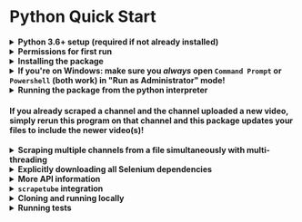 # Python Quick Start

<details>
  <summary><b>Python 3.6+ setup (required if not already installed)</b></summary>

This package uses [f-strings](https://cito.github.io/blog/f-strings/) (more [here](https://realpython.com/python-f-strings/)), and so requires Python 3.6+.

If you have an older version of Python, you can download Python 3.9.1 (follow links below) and follow the instructions to set up Python for your machine. If you want to install a different version, visit the [Python Downloads page](https://www.python.org/downloads/) and select the version you want.
- [macOS 64-bit installer](https://www.python.org/ftp/python/3.9.1/python-3.9.1-macosx10.9.pkg)
- [Windows x86-64 executable installer](https://www.python.org/ftp/python/3.9.1/python-3.9.1-amd64.exe)
- [Windows x86 executable installer](https://www.python.org/ftp/python/3.9.1/python-3.9.1.exe)
- [Gzipped source tarball](https://www.python.org/ftp/python/3.9.1/Python-3.9.1.tgz) (most useful for Linux)
</details>

<details>
  <summary><b>Permissions for first run</b></summary>

  This is required to make sure you can download and install the required Selenium binary dependencies.
  <details>
  <summary><b>On Windows: make sure you open <code>Command Prompt</code> or <code>Powershell</code> (both work) in "Run as Administrator" mode</b></summary>

  - shortcut: <kbd>⊞ Win</kbd> + <kbd>X</kbd> + <kbd>A</kbd>
  </details>
  <details>
    <summary><b>On Unix based machines (MacOS, Linux): make sure you have read and write access to <code>/usr/local/bin/</code></b></summary>

  - if you're not sure, open terminal and run `sudo chown $USER /usr/local/bin/`
  </details>
<br>
</details>

<details>
  <summary><b>Installing the package</b></summary>

After you install Python 3.6+ and ensure you have the required permissions as needed, enter the following in your command line:
```shell
# if something isn't working properly, try rerunning this
# the problem may have been fixed with a newer version

pip3 install -U yt-videos-list     # MacOS/Linux
pip  install -U yt-videos-list     # Windows


# if that doesn't work:

python3 -m pip install -U yt-videos-list     # MacOS/Linux
python  -m pip install -U yt-videos-list     # Windows
```
</details>

<details>
  <summary><b>If you're on Windows: make sure you <i>always</i> open <code>Command Prompt</code> or <code>Powershell</code> (both work) in "Run as Administrator" mode!</b></summary>

  - shortcut: <kbd>⊞ Win</kbd> + <kbd>X</kbd> + <kbd>A</kbd>
  - this allows `yt_videos_list` to update selenium webdriver binaries to be compatible with newer browser versions as browsers are updated (e.g. your Firefox browser updates from version 77 to version 82)
    - to see the commands being run, see the `yt_videos_list/docs/dependencies.json` file
</details>

<details>
  <summary><b>Running the package from the python interpreter</b></summary>

```shell
python3     # MacOS/Linux
python      # Windows
```
```python
from yt_videos_list import ListCreator


my_driver = 'firefox' # SUBSTITUTE DRIVER YOU WANT (options below)
lc = ListCreator(driver=my_driver, scroll_pause_time=0.8)


lc.create_list_for(url='https://www.youtube.com/user/schafer5')
lc.create_list_for(url='https://www.youtube.com/channel/UC8butISFwT-Wl7EV0hUK0BQ', log_silently=True)
# Set `log_silently` to `True` to mute program logging to the console.
# The program will log the prgram status and any program information
# to only the log file for the channel being scraped
# (this is useful when scraping multiple channels at once with multi-threading).
# By default, the program logs to both the log file for the channel being scraped AND the console.


# to name the file using the channel ID instead of the channel name, set file_name='id'
# this is useful when scraping multiple channels with the same name:
lc.create_list_for(url='https://www.youtube.com/channel/UCb2EYjrzI6WpNAmPZeihhag', file_name='id')
lc.create_list_for(url='https://www.youtube.com/channel/UCDzYhlGOvGqsYw8IaTKDT8g', file_name='id')

# for more details about this method:
help(lc.create_list_for)


# see the new files that were just created:
import os
os.system('ls -lt | head')                      # MacOS/Linux
os.system('dir /O-D | find "_videos_list"')     # Windows

# for more information on using the module:
help(lc)
```
- `driver` options include:
  - `'firefox'`
  - `'opera'`
  - `'safari'` (MacOS only)
  - `'chrome'`
  - `'brave'`
  - `'edge'` (Windows only!)
- increase `scroll_pause_time` for laggy internet and decrease `scroll_pause_time` for fast internet
</details>

#### If you already scraped a channel and the channel uploaded a new video, simply rerun this program on that channel and this package updates your files to include the newer video(s)!

<details>
  <summary><b>Scraping multiple channels from a file simultaneously with multi-threading</b></summary>

Add the url to every channel you want to extract information from in a `txt` file with every url placed on a new line.
- example: [`channels.txt`](./channels.txt) (NOTE this is a relative link, so this ***might*** not link properly on non-GitHub hosted sites!)

Enter the python interpreter:

```
python3     # MacOS/Linux
python      # Windows
```
```python
from yt_videos_list import ListCreator

lc = ListCreator(driver='firefox', scroll_pause_time=1.2)
lc.create_list_from(path_to_channel_urls_file='channels.txt', number_of_threads=4)

# configuring settings:
lc.create_list_from(
  path_to_channel_urls_file='channels.txt',
  number_of_threads=4,
  min_sleep=1,
  max_sleep=5,
  after_n_channels_pause_for_s=(20, 10),
  log_subthread_status_silently=False,
  log_subthread_info_silently=False
)                                                                     # defaults (keyword argument form)
lc.create_list_from('channels.txt', 4, 1, 5, (20, 10), False, False)  # defaults (positional argument form)
lc.create_list_from('channels.txt', min_sleep=3, max_sleep=10)        # modifying only min_sleep and max_sleep

help(lc.create_list_from) # see API method details
```

</details>

<details>
  <summary><b>Explicitly downloading all Selenium dependencies</b></summary>

Ideal if you use Selenium for other projects 😎
- Make sure you already have the `yt-videos-list` package installed (follow directions above for getting set up), then run the following:
```shell
pip3 install -U yt-videos-list # MacOS/Linux: ensure latest package
python3                        # MacOS/Linux: enter python interpreter
pip install -U yt-videos-list  # Windows:     ensure latest package
python                         # Windows:     enter python interpreter
```
```python
from yt_videos_list.download import selenium_webdriver_dependencies
selenium_webdriver_dependencies.download_all()
```
That's all! 🤓
</details>

<details>
  <summary><b>More API information</b></summary>

---
**NOTE** that you can also access all the information below from the Python interpreter by entering
```python
import yt_videos_list
help(yt_videos_list)
```

---
```python
# default options for the ListCreator instance

ListCreator(
  txt=True,
  csv=True,
  md=True,
  all_video_data_in_memory=False,
  video_data_returned=False,
  reverse_chronological=True,
  headless=False,
  scroll_pause_time=0.8,
  driver='firefox',
  cookie_consent=False,
  verify_page_bottom_n_times=3,
  file_buffering=-1,
  )
```
There are a number of optional arguments you can specify during the instantiation of the ListCreator instance. The preceding arguments are run by default, but in case you want more flexibility, you can specify the:
- `driver` argument:
  - Firefox (default)
  - Opera
  - Safari (MacOS only)
  - Chrome
  - Brave
  - Edge (Windows only)
    - `driver='firefox'`
    - `driver='opera'`
    - `driver='safari'`
    - `driver='chrome'`
    - `driver='brave'`
    - `driver='edge'`
- `cookie_consent` argument:
  - `False` (default) - block all cookie options if prompted by YouTube (at consent.youtube.com)
  - `True` - accept all cookie options if prompted by YouTube (also at consent.youtube.com)
    - `cookie_consent=False` (default) OR `cookie_consent=True`
- `txt`, `csv`, `md` file type argument:
  - `True` (default) - create a file for the specified type
  - `False` - do not create a file for the specified type
    - `txt=True`  (default) OR `txt=False`
    - `csv=True`  (default) OR `csv=False`
    - ` md=True`  (default) OR ` md=False`
- `file_suffix` argument:
  - `True` (default) - add a file suffix to the output file name
    - `ChannelName_reverse_chronological_videos_list.csv`
    - `ChannelName_chronological_videos_list.csv`
  - `False` - do NOT add a file suffix to the output file name
    - this means if a reverse chronological file and a chronological file is made for the same channel, they will have the same name!
    - `ChannelName.csv` (reverse chronological output file)
    - `ChannelName.csv` (chronological output file)
      -> `file_suffix=True`  (default) OR `file_suffix=False`
- `all_video_data_in_memory` argument:
  - `False` (default) - do not scrape the entire page
  - `True`            - scrape the entire page (must ALSO set the `video_data_returned` attribute to `True` to return this data!)
    - `all_video_data_in_memory=False` (default) OR `all_video_data_in_memory=True`
- `video_data_returned` argument:
  - `False` (default) - do not return video data collected from the current scrape job (return dummy data instead: `[[0, '', '', '']]`)
  - `True` - return video data collected from the current scrape job
    - if `all_video_data_in_memory` attribute set to `False`, the returned data MIGHT not be the full data, and video numbering MIGHT be incorrect
    - set `all_video_data_in_memory` attribute to `True` to return ALL video data for channel (video number will then also ALWAYS be correct)
      - `video_data_returned=False` (default) OR `video_data_returned=True`
- `video_id_only` argument:
  - `False` (default) - include      the full URL             to video: `https://www.youtube.com/watch?v=ElevenChars`
  - `True`            - include only the identifier parameter to video:                                 `ElevenChars`
    - `video_id_only=False` (default) OR `video_id_only=True`
- `reverse_chronological` argument:
  - `True` (default) - write the files in order from most recent video to the oldest video
  - `False` - write the files in order from oldest video to the most recent video
    - `reverse_chronological=True` (default) OR `reverse_chronological=False`
- `headless` argument:
  - `False` (default) - run the driver with an open Selenium instance for viewing
  - `True` - run the driver in "invisible" mode
    - `headless=False` (default) OR `headless=True`
- `scroll_pause_time` argument:
  - any float values greater than `0` (default `0.8`)
    - The value you provide will be how long the program waits before trying to scroll the videos list page down for the channel you want to scrape. For fast internet connections, you may want to reduce the value, and for slow connections you may want to increase the value.
  - `scroll_pause_time=0.8` (default)
  - CAUTION: reducing this value too much will result in the program not capturing all the videos, so be careful! Experiment :)
- `verify_page_bottom_n_times` argument:
  - any int values greater than `0` (defaults to `3`)
  - NOTE: this argument is only used when CREATING a new file for a new channel, and is unused when UPDATING an existing file for an already scraped channel.
  - The value you provide will be how many times the program needs to verify it acually reached the bottom of the page before accepting it is the bottom of the page, and starting to write the information to the output file(s).
  - For channels that have uploaded THOUSANDS of videos, increase this value to a large number that you think should be sufficient to verify the program reached the bottom of the page.
  - To determine HOW large of a value you should provide, determine the length of time you'd like to wait before being reasonably sure that you reached the bottom of the page and it's not just YouTube's server trying to fetch the response from an old database entry, and divide the time you decided to wait by the `scroll_pause_time` argument.
    - For example, if you want to wait 45 seconds and you set the `scrioll_pause_time` value to `1.0`:
      -> `your_time / scroll_pause_time`
      -> `45 / 1.0`
      -> `45`
      -> therefore: `verify_page_bottom_n_times=45`
    - For channels with only a couple hundred videos (or less), the default value of verify_`page_bottom_n_times=3` **should** be sufficient.
  - See commit a68f8f62e5c343cbb0641125e271bb96cc4f0750 for more details.
- `file_buffering` argument:
  - any `int` values greater than `0` (default `-1`, which uses the default OS setting)
  - LEAVE THIS ALONE IF YOU'RE UNSURE!
  - Documentation:
    - https://docs.python.org/3/library/functions.html#open
  - Deep dive:
    - https://stackoverflow.com/questions/3167494/how-often-does-python-flush-to-a-file
    - https://stackoverflow.com/questions/10019456/usage-of-sys-stdout-flush-method
      - https://stackoverflow.com/questions/230751/how-can-i-flush-the-output-of-the-print-function
      - https://en.wikipedia.org/wiki/Data_buffer
      - https://stackoverflow.com/questions/1450551/buffered-vs-unbuffered-io
    - https://www.quora.com/What-does-flushing-files-or-Stdin-do-in-Python
    - https://www.quora.com/Whats-the-difference-between-buffered-I-O-and-unbuffered-I-O
    - https://stackoverflow.com/questions/8409050/unix-buffered-vs-unbuffered-i-o
    - https://medium.com/@bramblexu/three-ways-to-close-buffer-for-stdout-stdin-stderr-in-python-8be694bd2737
    - https://www.quora.com/In-C-what-does-buffering-I-O-or-buffered-I-O-mean

</details>

<details>
<summary><b><code>scrapetube</code> integration</b></summary>

[`scrapetube`](https://github.com/dermasmid/scrapetube) is a much more efficient backend developer tool that loads the videos uploaded by a channel. This package ***also*** supports loading information from playlists and searches, which `yt-videos-list` currently does not do. Integration with `scrapetube` will be available in a future `yt-videos-list` release!

To keep things backwards-compatible and maintainable, the `scrapetube` integration will be accessible through an almost identical, **separate** interface as the `ListCreator` interface, and the original `ListCreator` interface will continue to be available and continue to receive updates. 🤓

</details>

<details>
<summary><b>Cloning and running locally</b></summary>

To clone the repository and install the most updated version of the package that may not yet be available on the latest release through [PyPI](pypi.org/project/yt-videos-list/), clone this repository and run:
```
cd yt_videos_list/python # MacOS/Linux
python3 -m pip install . # MacOS/Linux

cd yt_videos_list\python # Windows
python -m pip install .  # Windows
```
To make your own changes to the `yt_videos_list` python package and run the changes locally:
```
# make changes to the codebase in the
# ===> /dev <=== directory
python3 minifier.py           # MacOS/Linux
pip3 install .                # MacOS/Linux

python minifier.py            # Windows
pip install .                 # Windows
```
NOTE: make the changes to the codebase in the `yt_videos_list/python/dev` directory!!
  - the code in the `yt_videos_list/python/yt-videos-list` directory is minified with
    - leading indents stipped to the minimum (1 space for each nested scope)
    - whitespace for padding (e.g. extra spaces to align variable assignments) stripped
    - comments stripped
  - as a result, the code in the `yt_videos_list/python/yt-videos-list` directory is NOT human readable, and the `yt_videos_list/python/dev` directory should be used for development instead!
    - the `minifier.py` module performs all the code preprocessing and packages the code from `yt_videos_list/python/dev` into the final version seen in the `yt_videos_list/python/yt-videos-list` directory
    - so running `minifier.py` ***before*** installing the local package with `pip install .` (Windows) or `pip3 install .` is essential!
</details>

<details>
<summary><b>Running tests</b></summary>

The tests use the custom `ThreadWithResult` subclass of `threading.Thread` provided by the `save-thread-result` package, so make sure you install that module using
```
pip3 install -U save-thread-result     # MacOS/Linux
pip  install -U save-thread-result     # Windows

# if that doesn't work:

python3 -m pip install -U save-thread-result     # MacOS/Linux
python  -m pip install -U save-thread-result     # Windows
```

Then, make sure you're in the `yt_videos_list/python` directory, then run:
```
tests\run_tests.bat     # Windows
####       Any shell on   MacOS/Linux
bash tests/run_tests.sh # this works
csh  tests/run_tests.sh # this works
dash tests/run_tests.sh # this works
ksh  tests/run_tests.sh # this also works
tcsh tests/run_tests.sh # this works too
zsh  tests/run_tests.sh # this works as well
# you can try other shells and
# they should work too, since
# there's no special syntax in
# the run_tests.sh file
```
</details>
